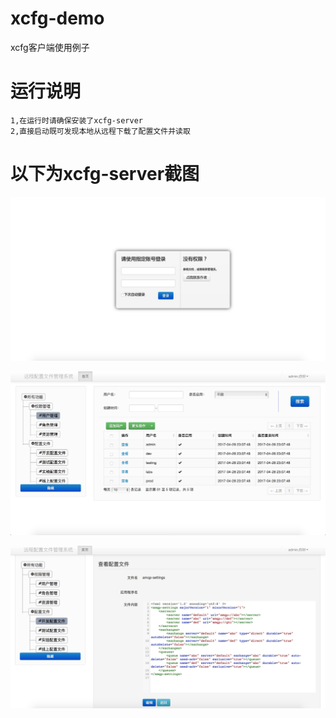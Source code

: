 # xcfg-demo
xcfg客户端使用例子
# 运行说明
    1,在运行时请确保安装了xcfg-server
    2,直接启动既可发现本地从远程下载了配置文件并读取
# 以下为xcfg-server截图    

![image](https://github.com/shuqizhao/xcfg-demo/blob/master/1.png)

![image](https://github.com/shuqizhao/xcfg-demo/blob/master/2.png)

![image](https://github.com/shuqizhao/xcfg-demo/blob/master/3.png)
